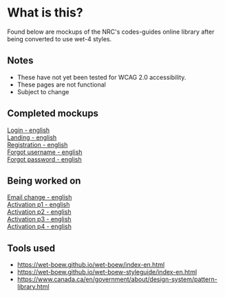 # What is this?
Found below are mockups of the NRC's codes-guides online library after being converted to use wet-4 styles.<br/>

## Notes
- These have not yet been tested for WCAG 2.0 accessibility.
- These pages are not functional
- Subject to change

## Completed mockups
[Login - english](https://marcmeth.github.io/CGO_wet4_conversion/SUO_login_eng)<br/>
[Landing - english](https://marcmeth.github.io/CGO_wet4_conversion/SUO_main_eng)<br/>
[Registration - english](https://marcmeth.github.io/CGO_wet4_conversion/SUO_registration_eng)<br/>
[Forgot username - english](https://marcmeth.github.io/CGO_wet4_conversion/SUO_forgot_username_eng)<br/>
[Forgot password - english](https://marcmeth.github.io/CGO_wet4_conversion/SUO_forgot_password_eng)

## Being worked on
[Email change - english](https://marcmeth.github.io/CGO_wet4_conversion/SUO_email_change_eng)<br/>
[Activation p1 - english](https://marcmeth.github.io/CGO_wet4_conversion/SUO_activate_p1_eng)<br/>
[Activation p2 - english](https://marcmeth.github.io/CGO_wet4_conversion/SUO_activate_p2_eng)<br/>
[Activation p3 - english](https://marcmeth.github.io/CGO_wet4_conversion/SUO_activate_p3_eng)<br/>
[Activation p4 - english](https://marcmeth.github.io/CGO_wet4_conversion/SUO_activate_p3_eng)

## Tools used
- https://wet-boew.github.io/wet-boew/index-en.html
- https://wet-boew.github.io/wet-boew-styleguide/index-en.html
- https://www.canada.ca/en/government/about/design-system/pattern-library.html
